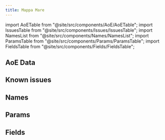 ```yaml
---
title: Mappa Mare
---
```


import AoETable from "@site/src/components/AoE/AoETable";
import IssuesTable from "@site/src/components/Issues/IssuesTable";
import NamesList from "@site/src/components/Names/NamesList";
import ParamsTable from "@site/src/components/Params/ParamsTable";
import FieldsTable from "@site/src/components/Fields/FieldsTable";

## AoE Data

<AoETable item_key="mappamare" data_src="weapon" />

## Known issues

<IssuesTable item_key="mappamare" data_src="weapon" />

## Names

<NamesList item_key="mappamare" data_src="weapon" />

## Params

<ParamsTable item_key="mappamare" data_src="weapon" />

## Fields

<FieldsTable item_key="mappamare" data_src="weapon" />
